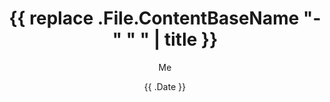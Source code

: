 ---
title: '{{ replace .File.ContentBaseName "-" " " | title }}'
date: '{{ .Date }}'
tags: ["community"]
author: "Me"
draft: true
cover:
    image: "<image path/url>" # image path/url
    alt: "<alt text>" # alt text
    caption: "<text>" # display caption under cover
    relative: false # when using page bundles set this to true
    hidden: true # only hide on current single page
---